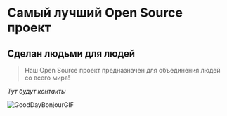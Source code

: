 # Самый лучший Open Source проект

## Сделан людьми для людей

> Наш Open Source проект предназначен для объединения людей со всего мира!

_Тут будут контакты_

![GoodDayBonjourGIF](https://github.com/user-attachments/assets/3799c0a1-e2ce-4c01-8d76-64b0a4dff18c)
